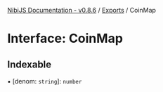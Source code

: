 [NibiJS Documentation - v0.8.6](../intro.md) / [Exports](../modules.md) / CoinMap

# Interface: CoinMap

## Indexable

▪ [denom: `string`]: `number`
